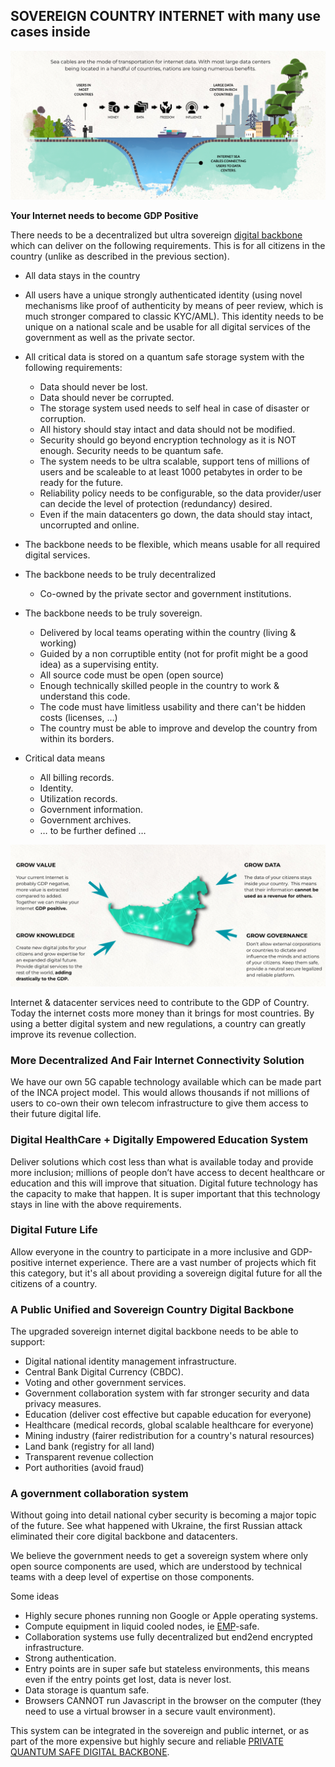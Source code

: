 ## SOVEREIGN COUNTRY INTERNET with many use cases inside

![image alt text](img/country_gdp_pos.png)

**Your Internet needs to become GDP Positive**

There needs to be a decentralized but ultra sovereign [digital backbone](/ourinternet/ourledger/ourledger.md) which can deliver on the following requirements. This is for all citizens in the country (unlike as described in the previous section).

* All data stays in the country

* All users have a unique strongly authenticated identity (using novel mechanisms like proof of authenticity by means of peer review, which is much stronger compared to classic KYC/AML). This identity needs to be unique on a national scale and be usable for all digital services of the government as well as the private sector.

* All critical data is stored on a quantum safe storage system with the following requirements:
    * Data should never be lost.
    * Data should never be corrupted.
    * The storage system used needs to self heal in case of disaster or corruption.
    * All history should stay intact and data should not be modified.
    * Security should go beyond encryption technology as it is NOT enough. Security needs to be quantum safe.
    * The system needs to be ultra scalable, support tens of millions of users and be scaleable to at least 1000 petabytes in order to be ready for the future.
    * Reliability policy needs to be configurable, so the data provider/user can decide the level of protection (redundancy) desired.
    * Even if the main datacenters go down, the data should stay intact, uncorrupted and online.
* The backbone needs to be flexible, which means usable for all required digital services.
* The backbone needs to be truly decentralized
    * Co-owned by the private sector and government institutions.
* The backbone needs to be truly sovereign.
    * Delivered by local teams operating within the country (living & working)
    * Guided by a non corruptible entity (not for profit might be a good idea) as a supervising entity.
    * All source code must be open (open source)
    * Enough technically skilled people in the country to work & understand this code.
    * The code must have limitless usability and there can't be hidden costs (licenses, …) 
    * The country must be able to improve and develop the country from within its borders.
* Critical data means
    * All billing records.
    * Identity.
    * Utilization records.
    * Government information.
    * Government archives.
    * … to be further defined …

![image alt text](img/gdp_pos2.png)

Internet & datacenter services need to contribute to the GDP of Country. Today the internet costs more money than it brings for most countries. By using a better digital system and new regulations, a country can greatly improve its revenue collection.

### More Decentralized And Fair Internet Connectivity Solution

We have our own 5G capable technology available which can be made part of the INCA project model. This would allows thousands if not millions of users to co-own their own telecom infrastructure to give them access to their future digital life.

### Digital HealthCare + Digitally Empowered Education System

Deliver solutions which cost less than what is available today and provide more inclusion; millions of people don’t have access to decent healthcare or education and this will improve that situation. Digital future technology has the capacity to make that happen. It is super important that this technology stays in line with the above requirements.

### Digital Future Life

Allow everyone in the country to participate in a more inclusive and  GDP-positive internet experience. There are a vast number of projects which fit this category, but it's all about providing a sovereign digital future for all the citizens of a country.

### A Public Unified and Sovereign Country Digital Backbone

The upgraded sovereign internet digital backbone needs to be able to support:

* Digital national identity management infrastructure.
* Central Bank Digital Currency (CBDC).
* Voting and other government services.
* Government collaboration system with far stronger security and data privacy measures.
* Education (deliver cost effective but capable education for everyone)
* Healthcare (medical records, global scalable healthcare for everyone)
* Mining industry (fairer redistribution for a country's natural resources)
* Land bank (registry for all land)
* Transparent revenue collection
* Port authorities (avoid fraud)

### A government collaboration system

Without going into detail national cyber security is becoming a major topic of the future. See what happened with Ukraine, the first Russian attack eliminated their core digital backbone and datacenters.

We believe the government needs to get a sovereign system where only open source components are used, which are understood by technical teams with a deep level of expertise on those components.

Some ideas

* Highly secure phones running non Google or Apple operating systems.
* Compute equipment in liquid cooled nodes, ie [EMP](https://www.govinfo.gov/content/pkg/CHRG-112hhrg80856/html/CHRG-112hhrg80856.htm)-safe.
* Collaboration systems use fully decentralized but end2end encrypted infrastructure.
* Strong authentication.
* Entry points are in super safe but stateless environments, this means even if the entry points get lost, data is never lost.
* Data storage is quantum safe.
* Browsers CANNOT run Javascript in the browser on the computer (they need to use a virtual browser in a secure vault environment).

This system can be integrated in the sovereign and public internet, or as part of the more expensive but highly secure and reliable [PRIVATE QUANTUM SAFE DIGITAL BACKBONE](solution_cyberpandemic.md).

